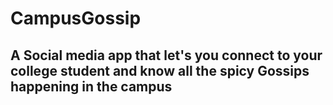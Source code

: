 # CampusGossip
A Social media app that let's you connect to your college student and know all the spicy Gossips happening in the campus 
----------------------------------
